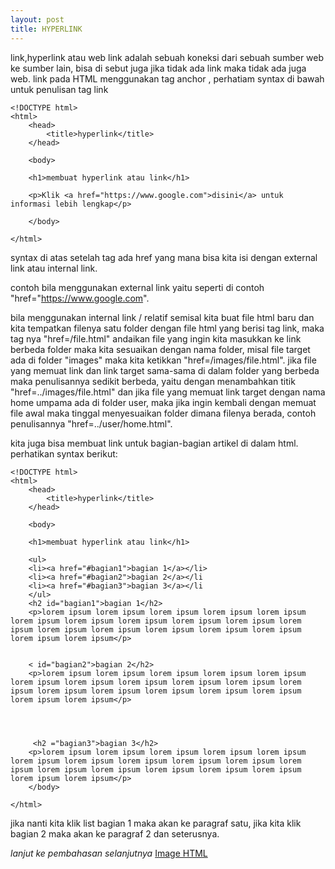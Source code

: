```yaml
---
layout: post
title: HYPERLINK
---
```


link,hyperlink atau web link adalah sebuah koneksi dari sebuah sumber web ke sumber lain, bisa di sebut juga jika tidak ada link maka tidak ada juga web. link pada HTML menggunakan tag anchor <a></a>, perhatiam syntax di bawah untuk penulisan tag link


```
<!DOCTYPE html>
<html>
    <head>
        <title>hyperlink</title>
    </head>

    <body>

    <h1>membuat hyperlink atau link</h1>
    
    <p>Klik <a href="https://www.google.com">disini</a> untuk informasi lebih lengkap</p>

    </body>

</html>

```

syntax di atas setelah tag ada href yang mana bisa kita isi dengan external link atau internal link.

contoh bila menggunakan external link yaitu seperti di contoh "href="https://www.google.com".

bila menggunakan internal link / relatif semisal kita buat file html baru dan kita tempatkan filenya satu folder dengan file html yang berisi tag link, maka tag nya "href=/file.html" andaikan file yang ingin kita masukkan ke link berbeda folder maka kita sesuaikan dengan nama folder, misal file target ada di folder "images" maka kita ketikkan "href=/images/file.html". jika file yang memuat link dan link target sama-sama di dalam folder yang berbeda maka penulisannya sedikit berbeda, yaitu dengan menambahkan titik "href=../images/file.html" dan jika file yang memuat link target dengan nama home umpama ada di folder user, maka jika ingin kembali dengan memuat file awal maka tinggal menyesuaikan folder dimana filenya berada, contoh penulisannya "href=../user/home.html".

kita juga bisa membuat link untuk bagian-bagian artikel di dalam html. perhatikan syntax berikut:

```
<!DOCTYPE html>
<html>
    <head>
        <title>hyperlink</title>
    </head>

    <body>

    <h1>membuat hyperlink atau link</h1>
    
    <ul>
    <li><a href="#bagian1">bagian 1</a></li>
    <li><a href="#bagian2">bagian 2</a></li
    <li><a href="#bagian3">bagian 3</a></li
    </ul>
    <h2 id="bagian1">bagian 1</h2>
    <p>lorem ipsum lorem ipsum lorem ipsum lorem ipsum lorem ipsum lorem ipsum lorem ipsum lorem ipsum lorem ipsum lorem ipsum lorem ipsum lorem ipsum lorem ipsum lorem ipsum lorem ipsum lorem ipsum lorem ipsum lorem ipsum</p>


    < id="bagian2">bagian 2</h2>
    <p>lorem ipsum lorem ipsum lorem ipsum lorem ipsum lorem ipsum lorem ipsum lorem ipsum lorem ipsum lorem ipsum lorem ipsum lorem ipsum lorem ipsum lorem ipsum lorem ipsum lorem ipsum lorem ipsum lorem ipsum lorem ipsum</p>




     <h2 ="bagian3">bagian 3</h2>
    <p>lorem ipsum lorem ipsum lorem ipsum lorem ipsum lorem ipsum lorem ipsum lorem ipsum lorem ipsum lorem ipsum lorem ipsum lorem ipsum lorem ipsum lorem ipsum lorem ipsum lorem ipsum lorem ipsum lorem ipsum lorem ipsum</p>
    </body>

</html>

```

jika nanti kita klik list bagian 1 maka akan ke paragraf satu, jika kita klik bagian 2 maka akan ke paragraf 2 dan seterusnya.


_lanjut ke pembahasan selanjutnya_ 
[Image HTML]({{site.baseurl}}/image/)